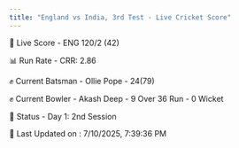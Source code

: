 ```yaml
---
title: "England vs India, 3rd Test - Live Cricket Score"
---
```


🔴 Live Score - ENG 120/2 (42)  

📊 Run Rate - CRR: 2.86  

✊ Current Batsman - Ollie Pope - 24(79)  

✊ Current Bowler - Akash Deep - 9 Over 36 Run - 0 Wicket  

📑 Status - Day 1: 2nd Session

📝 Last Updated on : 7/10/2025, 7:39:36 PM  

